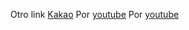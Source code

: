 Otro link [Kakao](https://www.kakao.co/m)
Por [youtube](https://www.youtube.com)
Por [youtube](https://www.youtube.com)